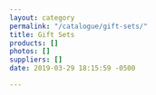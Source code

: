 ```yaml
---
layout: category
permalink: "/catalogue/gift-sets/"
title: Gift Sets
products: []
photos: []
suppliers: []
date: 2019-03-29 18:15:59 -0500

---
```

